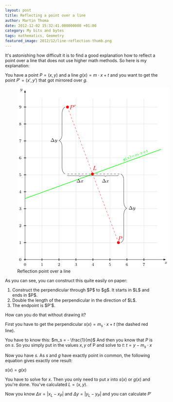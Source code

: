 ```yaml
---
layout: post
title: Reflecting a point over a line
author: Martin Thoma
date: 2012-12-02 15:32:41.000000000 +01:00
category: My bits and bytes
tags: mathematics, Geometry
featured_image: 2012/12/line-reflection-thumb.png
---
```

It's astonishing how difficult it is to find a good explanation how to reflect a point over a line that does not use higher math methods. So here is my explanation:

You have a point $P = (x,y)$ and a line $g(x) = m \cdot x + t$ and you want to get the point $P' = (x', y')$ that got mirrored over $g$.

<figure class="aligncenter">
            <a href="../images/2012/12/line-reflection.png"><img src="../images/2012/12/line-reflection.png" alt="Reflection point over a line" style="max-width:500px;max-height:596px" class="size-full wp-image-49811"/></a>
            <figcaption class="text-center">Reflection point over a line</figcaption>
        </figure>

As you can see, you can construct this quite easily on paper:
<ol>
  <li>Construct the perpendicular through $P$ to $g$. It starts in $L$ and ends in $P$.</li>
  <li>Double the length of the perpendicular in the direction of $L$.</li>
  <li>The endpoint is $P'$.</li>
</ol>

How can you do that without drawing it? 

First you have to get the perpendicular $s(x) = m_s \cdot x + t$ (the dashed red line). 

You have to know this: $m_s = - \frac{1}{m}$
And then you know that $P$ is on $s$. So you simply put in the values $x,y$ of P and solve to $t$:
$t = y - m_s \cdot x$

Now you have $s$. As $s$ and $g$ have exactly point in common, the following equation gives exactly one result:

$s(x) = g(x)$

You have to solve for $x$. Then you only need to put $x$ into $s(x)$ or $g(x)$ and you're done. You've calculated $L = (x,y)$.

Now you know $\Delta x = |x_L - x_P|$ and $\Delta y = |y_L - y_P|$ and you can calculate $P'$
